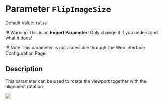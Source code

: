 # Parameter `FlipImageSize`
Default Value: `false`

!!! Warning
    This is an **Expert Parameter**! Only change it if you understand what it does!

!!! Note
    This parameter is not accessible through the Web Interface Configuration Page!

## Description
This parameter can be used to rotate the viewport together with the alignment rotation:

![](img/flipImageSize.png)  
